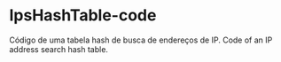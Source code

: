 # IpsHashTable-code
Código de uma tabela hash de busca de endereços de IP.
Code of an IP address search hash table.
